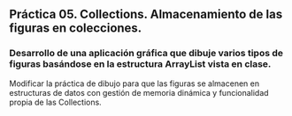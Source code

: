 ## Práctica 05. Collections. Almacenamiento de las figuras en colecciones. 
### Desarrollo de una aplicación gráfica que dibuje varios tipos de figuras basándose en la estructura ArrayList vista en clase.

Modificar la práctica de dibujo para que las figuras se almacenen en estructuras de datos con gestión de memoria dinámica y funcionalidad propia de las Collections.
